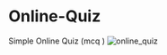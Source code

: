 # Online-Quiz
Simple Online Quiz (mcq )
![online_quiz](https://user-images.githubusercontent.com/65452556/162613760-78deebbe-6dee-472e-8ffa-4901e9d77729.PNG)
